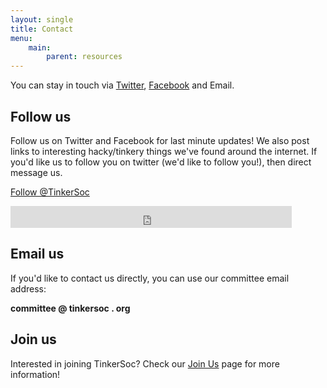 ```yaml
---
layout: single
title: Contact
menu:
    main:
        parent: resources
---
```


You can stay in touch via [Twitter](https://twitter.com/TinkerSoc),
[Facebook](http://facebook.com/TinkerSoc) and Email.


## Follow us ##

Follow us on Twitter and Facebook for last minute updates!  We also post links
to interesting hacky/tinkery things we've found around the internet. If you'd
like us to follow you on twitter (we'd like to follow you!), then direct message
us.

<!-- Twitter Follow button -->
<a href="https://twitter.com/TinkerSoc" class="twitter-follow-button" data-show-count="false">Follow @TinkerSoc</a><script async src="//platform.twitter.com/widgets.js" charset="utf-8"></script>

<!-- Facebook Like button -->
<iframe src="https://www.facebook.com/plugins/follow.php?href=https%3A%2F%2Fwww.facebook.com%2FTinkerSoc&width=450&height=35&layout=standard&size=large&show_faces=false&appId" width="450" height="35" style="border:none;overflow:hidden;background-image:none;" scrolling="no" frameborder="0" allowTransparency="true"></iframe>

## Email us ##

If you'd like to contact us directly, you can use our committee email address: 

**committee @ tinkersoc . org**

## Join us ##

Interested in joining TinkerSoc? Check our [Join Us](/joinus) page for more information!